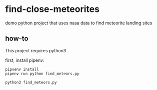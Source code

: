 # find-close-meteorites
demo python project that uses nasa data to find meteorite landing sites

## how-to
This project requires python3

first, install pipenv:

```
pipvenv install 
pipenv run python find_meteors.py
```

`python3 find_meteors.py`
